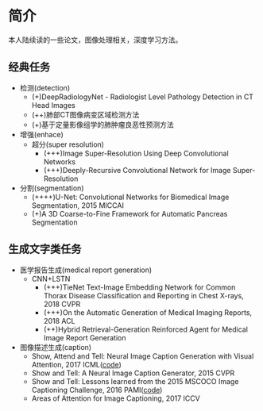 # 简介
本人陆续读的一些论文，图像处理相关，深度学习方法。

## 经典任务
* 检测(detection)
	* (+)DeepRadiologyNet - Radiologist Level Pathology Detection in CT Head Images
	* (++)肺部CT图像病变区域检测方法
	* (+)基于定量影像组学的肺肿瘤良恶性预测方法
* 增强(enhace)
	* 超分(super resolution)
		* (+++)Image Super-Resolution Using Deep Convolutional Networks
		* (+++)Deeply-Recursive Convolutional Network for Image Super-Resolution
* 分割(segmentation)
	* (++++)U-Net: Convolutional Networks for Biomedical Image Segmentation, 2015 MICCAI
	* (+)A 3D Coarse-to-Fine Framework for Automatic Pancreas Segmentation

## 生成文字类任务
* 医学报告生成(medical report generation)
	* CNN+LSTN
		* (+++)TieNet Text-Image Embedding Network for Common Thorax Disease Classification and Reporting in Chest X-rays, 2018 CVPR
		* (+++)On the Automatic Generation of Medical Imaging Reports, 2018 ACL
		* (++)Hybrid Retrieval-Generation Reinforced Agent for Medical Image Report Generation
* 图像描述生成(caption)
	* Show, Attend and Tell: Neural Image Caption Generation with Visual Attention, 2017 ICML([code](https://github.com/kelvinxu/arctic-captions))
	* Show and Tell: A Neural Image Caption Generator, 2015 CVPR
	* Show and Tell: Lessons learned from the 2015 MSCOCO Image Captioning Challenge, 2016 PAMI([code](https://github.com/tensorflow/models/tree/master/research/im2txt))
	* Areas of Attention for Image Captioning, 2017 ICCV
